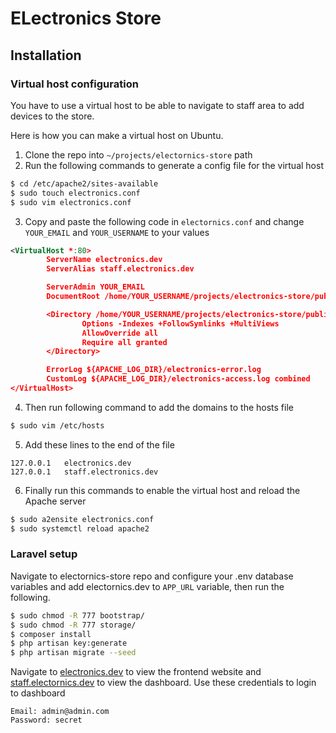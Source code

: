 # ELectronics Store
## Installation
### Virtual host configuration
You have to use a virtual host to be able to navigate to staff area to add devices to the store.

Here is how you can make a virtual host on Ubuntu.
1. Clone the repo into `~/projects/electornics-store` path
2. Run the following commands to generate a config file for the virtual host
```bash
$ cd /etc/apache2/sites-available
$ sudo touch electronics.conf
$ sudo vim electronics.conf
```
3. Copy and paste the following code in `electornics.conf` and change `YOUR_EMAIL` and `YOUR_USERNAME` to your values
```xml
<VirtualHost *:80>
        ServerName electronics.dev
        ServerAlias staff.electronics.dev

        ServerAdmin YOUR_EMAIL
        DocumentRoot /home/YOUR_USERNAME/projects/electronics-store/public

        <Directory /home/YOUR_USERNAME/projects/electronics-store/public >
                Options -Indexes +FollowSymlinks +MultiViews
                AllowOverride all
                Require all granted
        </Directory>

        ErrorLog ${APACHE_LOG_DIR}/electronics-error.log
        CustomLog ${APACHE_LOG_DIR}/electronics-access.log combined
</VirtualHost>
```
4. Then run following command to add the domains to the hosts file
```bash
$ sudo vim /etc/hosts
```
5. Add these lines to the end of the file
```text
127.0.0.1	electronics.dev
127.0.0.1	staff.electronics.dev
```
6. Finally run this commands to enable the virtual host and reload the Apache server
```bash
$ sudo a2ensite electronics.conf
$ sudo systemctl reload apache2
```
### Laravel setup
Navigate to electornics-store repo and configure your .env database variables and add electornics.dev to `APP_URL` variable, then run the following.
```bash
$ sudo chmod -R 777 bootstrap/
$ sudo chmod -R 777 storage/
$ composer install
$ php artisan key:generate
$ php artisan migrate --seed
```
Navigate to [electronics.dev]() to view the frontend website and [staff.electornics.dev]() to view the dashboard.
Use these credentials to login to dashboard
```
Email: admin@admin.com
Password: secret
```